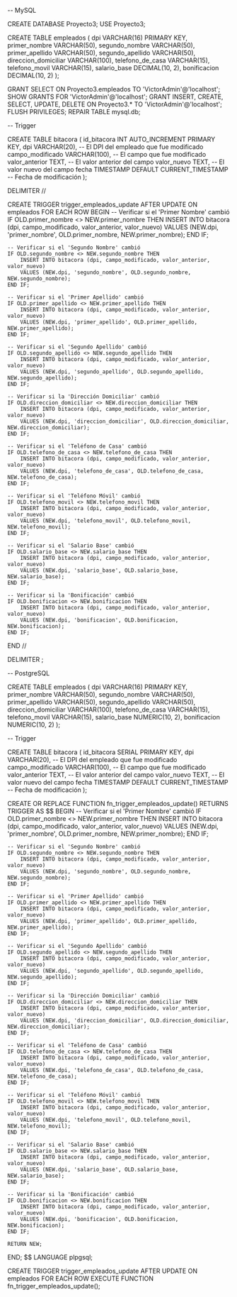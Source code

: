 -- MySQL

CREATE DATABASE Proyecto3;
USE Proyecto3;

CREATE TABLE empleados (
    dpi VARCHAR(16) PRIMARY KEY,
    primer_nombre VARCHAR(50),
    segundo_nombre VARCHAR(50),
    primer_apellido VARCHAR(50),
    segundo_apellido VARCHAR(50),
    direccion_domiciliar VARCHAR(100),
    telefono_de_casa VARCHAR(15),
    telefono_movil VARCHAR(15),
    salario_base DECIMAL(10, 2),
    bonificacion DECIMAL(10, 2)
);

GRANT SELECT ON Proyecto3.empleados TO 'VictorAdmin'@'localhost';
SHOW GRANTS FOR 'VictorAdmin'@'localhost';
GRANT INSERT, CREATE, SELECT, UPDATE, DELETE ON Proyecto3.* TO 'VictorAdmin'@'localhost';
FLUSH PRIVILEGES;
REPAIR TABLE mysql.db;

-- Trigger

CREATE TABLE bitacora (
    id_bitacora INT AUTO_INCREMENT PRIMARY KEY,
    dpi VARCHAR(20),                  -- El DPI del empleado que fue modificado
    campo_modificado VARCHAR(100),    -- El campo que fue modificado
    valor_anterior TEXT,              -- El valor anterior del campo
    valor_nuevo TEXT,                 -- El valor nuevo del campo
    fecha TIMESTAMP DEFAULT CURRENT_TIMESTAMP  -- Fecha de modificación
);

DELIMITER //

CREATE TRIGGER trigger_empleados_update
AFTER UPDATE ON empleados
FOR EACH ROW
BEGIN
    -- Verificar si el 'Primer Nombre' cambió
    IF OLD.primer_nombre <> NEW.primer_nombre THEN
        INSERT INTO bitacora (dpi, campo_modificado, valor_anterior, valor_nuevo)
        VALUES (NEW.dpi, 'primer_nombre', OLD.primer_nombre, NEW.primer_nombre);
    END IF;

    -- Verificar si el 'Segundo Nombre' cambió
    IF OLD.segundo_nombre <> NEW.segundo_nombre THEN
        INSERT INTO bitacora (dpi, campo_modificado, valor_anterior, valor_nuevo)
        VALUES (NEW.dpi, 'segundo_nombre', OLD.segundo_nombre, NEW.segundo_nombre);
    END IF;

    -- Verificar si el 'Primer Apellido' cambió
    IF OLD.primer_apellido <> NEW.primer_apellido THEN
        INSERT INTO bitacora (dpi, campo_modificado, valor_anterior, valor_nuevo)
        VALUES (NEW.dpi, 'primer_apellido', OLD.primer_apellido, NEW.primer_apellido);
    END IF;

    -- Verificar si el 'Segundo Apellido' cambió
    IF OLD.segundo_apellido <> NEW.segundo_apellido THEN
        INSERT INTO bitacora (dpi, campo_modificado, valor_anterior, valor_nuevo)
        VALUES (NEW.dpi, 'segundo_apellido', OLD.segundo_apellido, NEW.segundo_apellido);
    END IF;

    -- Verificar si la 'Dirección Domiciliar' cambió
    IF OLD.direccion_domiciliar <> NEW.direccion_domiciliar THEN
        INSERT INTO bitacora (dpi, campo_modificado, valor_anterior, valor_nuevo)
        VALUES (NEW.dpi, 'direccion_domiciliar', OLD.direccion_domiciliar, NEW.direccion_domiciliar);
    END IF;

    -- Verificar si el 'Teléfono de Casa' cambió
    IF OLD.telefono_de_casa <> NEW.telefono_de_casa THEN
        INSERT INTO bitacora (dpi, campo_modificado, valor_anterior, valor_nuevo)
        VALUES (NEW.dpi, 'telefono_de_casa', OLD.telefono_de_casa, NEW.telefono_de_casa);
    END IF;

    -- Verificar si el 'Teléfono Móvil' cambió
    IF OLD.telefono_movil <> NEW.telefono_movil THEN
        INSERT INTO bitacora (dpi, campo_modificado, valor_anterior, valor_nuevo)
        VALUES (NEW.dpi, 'telefono_movil', OLD.telefono_movil, NEW.telefono_movil);
    END IF;

    -- Verificar si el 'Salario Base' cambió
    IF OLD.salario_base <> NEW.salario_base THEN
        INSERT INTO bitacora (dpi, campo_modificado, valor_anterior, valor_nuevo)
        VALUES (NEW.dpi, 'salario_base', OLD.salario_base, NEW.salario_base);
    END IF;

    -- Verificar si la 'Bonificación' cambió
    IF OLD.bonificacion <> NEW.bonificacion THEN
        INSERT INTO bitacora (dpi, campo_modificado, valor_anterior, valor_nuevo)
        VALUES (NEW.dpi, 'bonificacion', OLD.bonificacion, NEW.bonificacion);
    END IF;
END //

DELIMITER ;

-- PostgreSQL

CREATE TABLE empleados (
    dpi VARCHAR(16) PRIMARY KEY,
    primer_nombre VARCHAR(50),
    segundo_nombre VARCHAR(50),
    primer_apellido VARCHAR(50),
    segundo_apellido VARCHAR(50),
    direccion_domiciliar VARCHAR(100),
    telefono_de_casa VARCHAR(15),
    telefono_movil VARCHAR(15),
    salario_base NUMERIC(10, 2),
    bonificacion NUMERIC(10, 2)
);

-- Trigger

CREATE TABLE bitacora (
    id_bitacora SERIAL PRIMARY KEY,
    dpi VARCHAR(20),                  -- El DPI del empleado que fue modificado
    campo_modificado VARCHAR(100),    -- El campo que fue modificado
    valor_anterior TEXT,              -- El valor anterior del campo
    valor_nuevo TEXT,                 -- El valor nuevo del campo
    fecha TIMESTAMP DEFAULT CURRENT_TIMESTAMP  -- Fecha de modificación
);

CREATE OR REPLACE FUNCTION fn_trigger_empleados_update()
RETURNS TRIGGER AS $$
BEGIN
    -- Verificar si el 'Primer Nombre' cambió
    IF OLD.primer_nombre <> NEW.primer_nombre THEN
        INSERT INTO bitacora (dpi, campo_modificado, valor_anterior, valor_nuevo)
        VALUES (NEW.dpi, 'primer_nombre', OLD.primer_nombre, NEW.primer_nombre);
    END IF;

    -- Verificar si el 'Segundo Nombre' cambió
    IF OLD.segundo_nombre <> NEW.segundo_nombre THEN
        INSERT INTO bitacora (dpi, campo_modificado, valor_anterior, valor_nuevo)
        VALUES (NEW.dpi, 'segundo_nombre', OLD.segundo_nombre, NEW.segundo_nombre);
    END IF;

    -- Verificar si el 'Primer Apellido' cambió
    IF OLD.primer_apellido <> NEW.primer_apellido THEN
        INSERT INTO bitacora (dpi, campo_modificado, valor_anterior, valor_nuevo)
        VALUES (NEW.dpi, 'primer_apellido', OLD.primer_apellido, NEW.primer_apellido);
    END IF;

    -- Verificar si el 'Segundo Apellido' cambió
    IF OLD.segundo_apellido <> NEW.segundo_apellido THEN
        INSERT INTO bitacora (dpi, campo_modificado, valor_anterior, valor_nuevo)
        VALUES (NEW.dpi, 'segundo_apellido', OLD.segundo_apellido, NEW.segundo_apellido);
    END IF;

    -- Verificar si la 'Dirección Domiciliar' cambió
    IF OLD.direccion_domiciliar <> NEW.direccion_domiciliar THEN
        INSERT INTO bitacora (dpi, campo_modificado, valor_anterior, valor_nuevo)
        VALUES (NEW.dpi, 'direccion_domiciliar', OLD.direccion_domiciliar, NEW.direccion_domiciliar);
    END IF;

    -- Verificar si el 'Teléfono de Casa' cambió
    IF OLD.telefono_de_casa <> NEW.telefono_de_casa THEN
        INSERT INTO bitacora (dpi, campo_modificado, valor_anterior, valor_nuevo)
        VALUES (NEW.dpi, 'telefono_de_casa', OLD.telefono_de_casa, NEW.telefono_de_casa);
    END IF;

    -- Verificar si el 'Teléfono Móvil' cambió
    IF OLD.telefono_movil <> NEW.telefono_movil THEN
        INSERT INTO bitacora (dpi, campo_modificado, valor_anterior, valor_nuevo)
        VALUES (NEW.dpi, 'telefono_movil', OLD.telefono_movil, NEW.telefono_movil);
    END IF;

    -- Verificar si el 'Salario Base' cambió
    IF OLD.salario_base <> NEW.salario_base THEN
        INSERT INTO bitacora (dpi, campo_modificado, valor_anterior, valor_nuevo)
        VALUES (NEW.dpi, 'salario_base', OLD.salario_base, NEW.salario_base);
    END IF;

    -- Verificar si la 'Bonificación' cambió
    IF OLD.bonificacion <> NEW.bonificacion THEN
        INSERT INTO bitacora (dpi, campo_modificado, valor_anterior, valor_nuevo)
        VALUES (NEW.dpi, 'bonificacion', OLD.bonificacion, NEW.bonificacion);
    END IF;

    RETURN NEW;
END;
$$ LANGUAGE plpgsql;

CREATE TRIGGER trigger_empleados_update
AFTER UPDATE ON empleados
FOR EACH ROW
EXECUTE FUNCTION fn_trigger_empleados_update();
